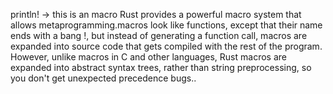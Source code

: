 println! -> this is an macro 
Rust provides a powerful macro system that allows metaprogramming.macros look like functions, except that their name ends with a bang !, but instead of generating a function call, macros are expanded into source code that gets compiled with the rest of the program. However, unlike macros in C and other languages, Rust macros are expanded into abstract syntax trees, rather than string preprocessing, so you don't get unexpected precedence bugs..
